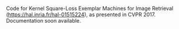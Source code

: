 Code for Kernel Square-Loss Exemplar Machines for Image Retrieval (https://hal.inria.fr/hal-01515224), as presented in CVPR 2017.
Documentation soon available.
